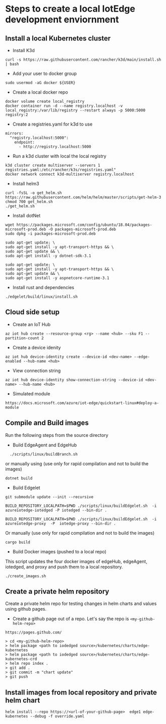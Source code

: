 # Steps to create a local IotEdge development enviornment

## Install a local Kubernetes cluster

- Install K3d
```
curl -s https://raw.githubusercontent.com/rancher/k3d/main/install.sh | bash
```

- Add your user to docker group
  
```
sudo usermod -aG docker ${USER}
```

- Create a local docker repo
```
docker volume create local_registry
docker container run -d --name registry.localhost -v local_registry:/var/lib/registry --restart always -p 5000:5000 registry:2
```

- Create a registries.yaml for k3d to use
```
mirrors:
  "registry.localhost:5000":
    endpoint:
      - http://registry.localhost:5000
```

- Run a k3d cluster with local the local registry

```
k3d cluster create multiserver --servers 1 registries.yaml:/etc/rancher/k3s/registries.yaml"
docker network connect k3d-multiserver registry.localhost
```

- Install helm3

```
curl -fsSL -o get_helm.sh https://raw.githubusercontent.com/helm/helm/master/scripts/get-helm-3
chmod 700 get_helm.sh
./get_helm.sh
```

- Install dotNet

```
wget https://packages.microsoft.com/config/ubuntu/18.04/packages-microsoft-prod.deb -O packages-microsoft-prod.deb
sudo dpkg -i packages-microsoft-prod.deb
```

```
sudo apt-get update; \
sudo apt-get install -y apt-transport-https && \
sudo apt-get update && \
sudo apt-get install -y dotnet-sdk-3.1
```

```
sudo apt-get update; \
sudo apt-get install -y apt-transport-https && \
sudo apt-get update && \
sudo apt-get install -y aspnetcore-runtime-3.1
```

- Install rust and dependencies
```
./edgelet/build/linux/install.sh
```

## Cloud side setup

- Create an IoT Hub
 
 ```
 az iot hub create --resource-group <rg> --name <hub> --sku F1 --partition-count 2
 ```

- Create a device idenity
 ```
 az iot hub device-identity create --device-id <dev-name> --edge-enabled --hub-name <hub>
 ```

- View connection string
 ```
 az iot hub device-identity show-connection-string --device-id <dev-name> --hub-name <hub>
 ```

- Simulated module
```
https://docs.microsoft.com/azure/iot-edge/quickstart-linux#deploy-a-module
```

## Compile and Build images

Run the following steps from the source directory

- Build EdgeAgent and EdgeHub

```
  ./scripts/linux/buildBranch.sh
```

or manually using (use only for rapid compilation and not to build the
images)

```
dotnet build
```

- Build Edgelet

```
git submodule update --init --recursive
```

``` 
BUILD_REPOSITORY_LOCALPATH=$PWD ./scripts/linux/buildEdgelet.sh  -i azureiotedge-iotedged -P iotedged --bin-dir .
```
 
``` 
BUILD_REPOSITORY_LOCALPATH=$PWD ./scripts/linux/buildEdgelet.sh  -i azureiotedge-proxy  -P  iotedge-proxy --bin-dir .
```

Or manually (use only for rapid compilation and not to build the
images)

```
cargo build
```

- Build Docker images (pushed to a local repo)

This script updates the four docker images of edgeHub, edgeAgent,
iotedged, and proxy and push them to a local repository.

```
./create_images.sh
```

## Create a private helm repository

Create a private helm repo for testing changes in helm charts and
values using github pages.

- Create a github page out of a repo. Let's say the repo is 
```<my-github-helm-repo>```

```
https://pages.github.com/
```

```
> cd <my-github-helm-repo>
> helm package <path to iodedged source>/kubernetes/charts/edge-kubernetes
> helm package <path to iodedged source>/kubernetes/charts/edge-kubernetes-crd
> helm repo index .
> git add .
> git commit -m "chart update"
> git push
```

## Install images from local repository and private helm chart

```
helm install --repo https://<url-of-your-github-page>  edge1 edge-kubernetes --debug -f override.yaml 
```